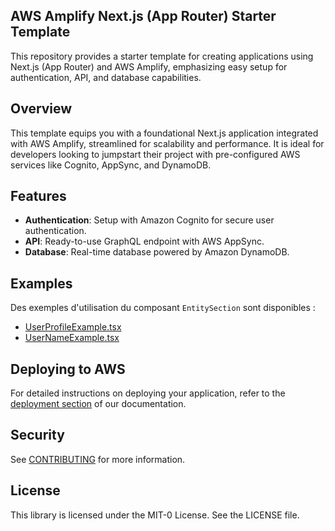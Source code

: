 ## AWS Amplify Next.js (App Router) Starter Template

This repository provides a starter template for creating applications using Next.js (App Router) and AWS Amplify, emphasizing easy setup for authentication, API, and database capabilities.

## Overview

This template equips you with a foundational Next.js application integrated with AWS Amplify, streamlined for scalability and performance. It is ideal for developers looking to jumpstart their project with pre-configured AWS services like Cognito, AppSync, and DynamoDB.

## Features

- **Authentication**: Setup with Amazon Cognito for secure user authentication.
- **API**: Ready-to-use GraphQL endpoint with AWS AppSync.
- **Database**: Real-time database powered by Amazon DynamoDB.

## Examples

Des exemples d'utilisation du composant `EntitySection` sont disponibles :

- [UserProfileExample.tsx](src/examples/UserProfileExample.tsx)
- [UserNameExample.tsx](src/examples/UserNameExample.tsx)

## Deploying to AWS

For detailed instructions on deploying your application, refer to the [deployment section](https://docs.amplify.aws/nextjs/start/quickstart/nextjs-app-router-client-components/#deploy-a-fullstack-app-to-aws) of our documentation.

## Security

See [CONTRIBUTING](CONTRIBUTING.md#security-issue-notifications) for more information.

## License

This library is licensed under the MIT-0 License. See the LICENSE file.
